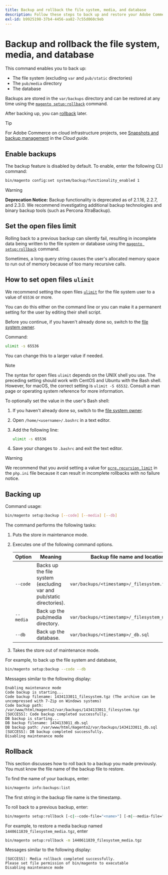 ```yaml
---
title: Backup and rollback the file system, media, and database
description: Follow these steps to back up and restore your Adobe Commerce application.
exl-id: b9925198-37b4-4456-aa82-7c55d060c9eb
---
```

# Backup and rollback the file system, media, and database

This command enables you to back up:

*  The file system (excluding `var` and `pub/static` directories)
*  The `pub/media` directory
*  The database

Backups are stored in the `var/backups` directory and can be restored at any time using the [`magento setup:rollback`](uninstall-modules.md#roll-back-the-file-system-database-or-media-files) command.

After backing up, you can [rollback](#rollback) later.

>[!TIP]
>
>For Adobe Commerce on cloud infrastructure projects, see [Snapshots and backup management](https://devdocs.magento.com/cloud/project/project-webint-snap.html) in the _Cloud guide_.

## Enable backups

The backup feature is disabled by default. To enable, enter the following CLI command:

```bash
bin/magento config:set system/backup/functionality_enabled 1
```

>[!WARNING]
>
>**Deprecation Notice:**
>Backup functionality is deprecated as of 2.1.16, 2.2.7, and 2.3.0. We recommend investigating additional backup technologies and binary backup tools (such as Percona XtraBackup).

## Set the open files limit

Rolling back to a previous backup can silently fail, resulting in incomplete data being written to the file system or database using the [`magento setup:rollback`](uninstall-modules.md#roll-back-the-file-system-database-or-media-files) command.

Sometimes, a long query string causes the user's allocated memory space to run out of memory because of too many recursive calls.

## How to set open files `ulimit`

We recommend setting the open files [`ulimit`](https://ss64.com/bash/ulimit.html) for the file system user to a value of `65536` or more.

You can do this either on the command line or you can make it a permanent setting for the user by editing their shell script.

Before you continue, if you haven't already done so, switch to the [file system owner](../prerequisites/file-system/overview.md).

Command:

```bash
ulimit -s 65536
```

You can change this to a larger value if needed.

>[!NOTE]
>
>The syntax for open files `ulimit` depends on the UNIX shell you use. The preceding setting should work with CentOS and Ubuntu with the Bash shell. However, for macOS, the correct setting is `ulimit -S 65532`. Consult a man page or operating system reference for more information.

To optionally set the value in the user's Bash shell:

1. If you haven't already done so, switch to the [file system owner](../prerequisites/file-system/overview.md).
1. Open `/home/<username>/.bashrc` in a text editor.
1. Add the following line:

   ```bash
   ulimit -s 65536
   ```

1. Save your changes to `.bashrc` and exit the text editor.

>[!WARNING]
>
>We recommend that you avoid setting a value for [`pcre.recursion_limit`](https://www.php.net/manual/en/pcre.configuration.php) in the `php.ini` file because it can result in incomplete rollbacks with no failure notice.

## Backing up

Command usage:

```bash
bin/magento setup:backup [--code] [--media] [--db]
```

The command performs the following tasks:

1. Puts the store in maintenance mode.
1. Executes one of the following command options.

    |Option|Meaning|Backup file name and location|
    |--- |--- |--- |
    |`--code`|Backs up the file system (excluding var and pub/static directories).|`var/backups/<timestamp>/_filesystem.tgz`|
    |`--media`|Back up the pub/media directory.|`var/backups/<timestamp>/_filesystem_media.tgz`|
    |`--db`|Back up the database.|`var/backups/<timestamp>/_db.sql`|

1. Takes the store out of maintenance mode.

For example, to back up the file system and database,

```bash
bin/magento setup:backup --code --db
```

Messages similar to the following display:

```
Enabling maintenance mode
Code backup is starting...
Code backup filename: 1434133011_filesystem.tgz (The archive can be uncompressed with 7-Zip on Windows systems)
Code backup path: /var/www/html/magento2/var/backups/1434133011_filesystem.tgz
[SUCCESS]: Code backup completed successfully.
DB backup is starting...
DB backup filename: 1434133011_db.sql
DB backup path: /var/www/html/magento2/var/backups/1434133011_db.sql
[SUCCESS]: DB backup completed successfully.
Disabling maintenance mode
```

## Rollback

This section discusses how to roll back to a backup you made previously. You must know the file name of the backup file to restore.

To find the name of your backups, enter:

```bash
bin/magento info:backups:list
```

The first string in the backup file name is the timestamp.

To roll back to a previous backup, enter:

```bash
bin/magento setup:rollback [-c|--code-file="<name>"] [-m|--media-file="<name>"] [-d|--db-file="<name>"]
```

For example, to restore a media backup named `1440611839_filesystem_media.tgz`, enter

```bash
bin/magento setup:rollback -m 1440611839_filesystem_media.tgz
```

Messages similar to the following display:

```
[SUCCESS]: Media rollback completed successfully.
Please set file permission of bin/magento to executable
Disabling maintenance mode
```
